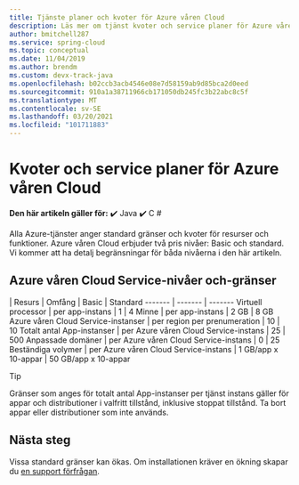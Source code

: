 ```yaml
---
title: Tjänste planer och kvoter för Azure våren Cloud
description: Läs mer om tjänst kvoter och service planer för Azure våren Cloud
author: bmitchell287
ms.service: spring-cloud
ms.topic: conceptual
ms.date: 11/04/2019
ms.author: brendm
ms.custom: devx-track-java
ms.openlocfilehash: b02ccb3acb4546e08e7d58159ab9d85bca2d0eed
ms.sourcegitcommit: 910a1a38711966cb171050db245fc3b22abc8c5f
ms.translationtype: MT
ms.contentlocale: sv-SE
ms.lasthandoff: 03/20/2021
ms.locfileid: "101711883"
---
```

# <a name="quotas-and-service-plans-for-azure-spring-cloud"></a>Kvoter och service planer för Azure våren Cloud

**Den här artikeln gäller för:** ✔️ Java ✔️ C #

Alla Azure-tjänster anger standard gränser och kvoter för resurser och funktioner.   Azure våren Cloud erbjuder två pris nivåer: Basic och standard. Vi kommer att ha detalj begränsningar för båda nivåerna i den här artikeln.

## <a name="azure-spring-cloud-service-tiers-and-limits"></a>Azure våren Cloud Service-nivåer och-gränser

| Resurs | Omfång | Basic | Standard
------- | ------- | -------
Virtuell processor | per app-instans | 1 | 4
Minne | per app-instans | 2 GB | 8 GB
Azure våren Cloud Service-instanser | per region per prenumeration | 10 | 10
Totalt antal App-instanser | per Azure våren Cloud Service-instans | 25 | 500
Anpassade domäner | per Azure våren Cloud Service-instans | 0 | 25 
Beständiga volymer | per Azure våren Cloud Service-instans | 1 GB/app x 10-appar | 50 GB/app x 10-appar

> [!TIP]
> Gränser som anges för totalt antal App-instanser per tjänst instans gäller för appar och distributioner i valfritt tillstånd, inklusive stoppat tillstånd. Ta bort appar eller distributioner som inte används.

## <a name="next-steps"></a>Nästa steg

Vissa standard gränser kan ökas. Om installationen kräver en ökning skapar du [en support förfrågan](../azure-portal/supportability/how-to-create-azure-support-request.md).
